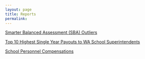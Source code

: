 ```yaml
---
layout: page
title: Reports
permalink:
---
```


[Smarter Balanced Assessment (SBA) Outliers](sba_outliers)

[Top 10 Highest Single Year Payouts to WA School Superintendents](super_payouts)

[School Personnel Compensations](duty_title_compensation)


